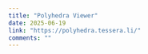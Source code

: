```yaml
---
title: "Polyhedra Viewer"
date: 2025-06-19
link: "https://polyhedra.tessera.li/"
comments: ""
---
```

